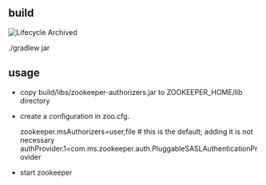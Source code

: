 build
------

![Lifecycle Archived](https://badgen.net/badge/Lifecycle/Archived/grey)

./gradlew jar


usage
----------
* copy build/libs/zookeeper-authorizers.jar to ZOOKEEPER_HOME/lib directory

* create a configuration in zoo.cfg.

  zookeeper.msAuthorizers=user,file # this is the default; adding it is not necessary
  authProvider.1=com.ms.zookeeper.auth.PluggableSASLAuthenticationProvider

* start zookeeper





